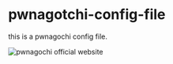 # pwnagotchi-config-file
this is a pwnagochi config file.
<p href="https://pwnagotchi.ai/">
  <img src="gif/source.gif" title="pwnagochi official website" />
</p>
